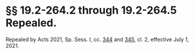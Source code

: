 # §§ 19.2-264.2 through 19.2-264.5 Repealed.

<p>Repealed by Acts 2021, Sp. Sess. I, cc. <a href='http://lis.virginia.gov/cgi-bin/legp604.exe?211+ful+CHAP0344'>344</a> and <a href='http://lis.virginia.gov/cgi-bin/legp604.exe?211+ful+CHAP0345'>345</a>, cl. 2, effective July 1, 2021.</p><p></p>